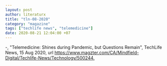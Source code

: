 ```yaml
---
layout: post
author: literaturx
title: "tln-08-2020"
category: "magazine"
tags: ["techlife news", "telemedicine"]
date: 2020-08-21 12:04:00 +07
---
```


-, "Telemedicine: Shines during Pandemic, but Questions Remain", TechLife News, 15 Aug 2020, url <https://www.magzter.com/CA/Mindfield-Digital/Techlife-News/Technology/500244>[.](https://drive.google.com/file/d/1UeZ6aUeviM7oSMLOsYVQseIijJKJ3dBv/view?usp=sharing)
